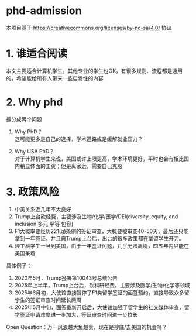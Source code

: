 # phd-admission
本项目基于 https://creativecommons.org/licenses/by-nc-sa/4.0/ 协议

# 1. 谁适合阅读
本文主要适合计算机学生。其他专业的学生也OK，有很多规则、流程都是通用的，希望能给所有人带来一些启发性的内容

# 2. Why phd
拆分成两个问题

1. Why PhD？  
这可能更多是自己的选择，学术道路或是缓解就业压力？

2. Why USA PhD？  
对于计算机学生来说，美国或许上限更高，学术环境更好，平时也会有相比国内稍显体面的工资；但是离家远，需要自己克服


# 3. 政策风险
1. 中美关系近几年不太良好
2. Trump上台砍经费，主要涉及生物/化学/医学/DEI(diversity, equity, and inclusion 多元 平等 包容)
3. F1大概率要经历221(g)条例的签证审查，大概要被审查40-50天，最后还只能拿到一年签证。并且自Trump上台后，出台的很多政策都在拿留学生开刀。
4. 理工科学生一旦到美国，由于一年签证问题，几乎无法离境，四五年内只能在美国呆着

具体例子：
1. 2020年5月，Trump签署第10043号总统公告  
2. 2025年上半年，Trump上台后，砍科研经费，主要涉及医学/生物/化学等领域
3. 2025年6月初，大使馆直接暂停了F1类留学签证的面签预约，直接导致众多留学生的签证审查时间延长两周
4. 2025年6月中旬，面签重新开启后，大使馆加强了留学生的社交媒体审查，留学签证申请难度进一步加大，签证审查时间进一步拉长

Open Question：万一风浪越大鱼越贵，现在是抄底/去美国的机会吗？